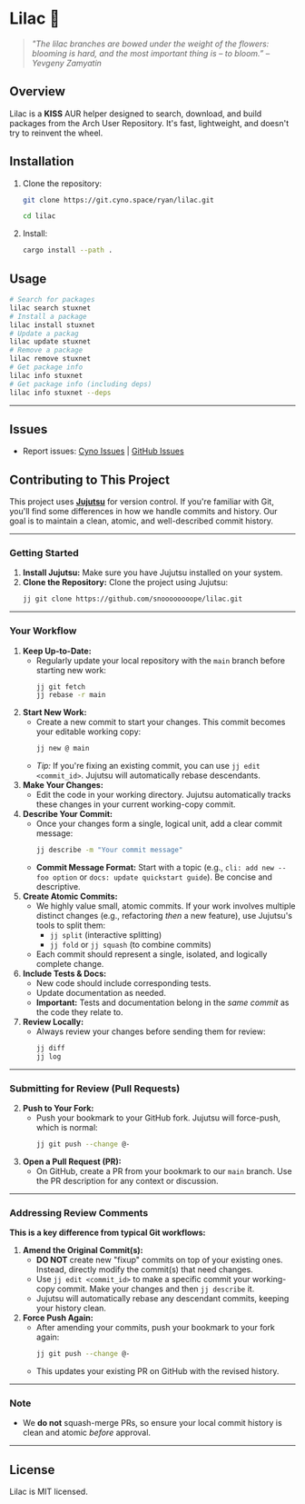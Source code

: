 # Lilac 🌸 
> *"The lilac branches are bowed under the weight of the flowers: blooming is hard, and the most important thing is – to bloom.” – Yevgeny Zamyatin*

## Overview
Lilac is a **KISS** AUR helper designed to search, download, and build packages from the Arch User Repository. It's fast, lightweight, and doesn't try to reinvent the wheel.

## Installation
1. Clone the repository:
   ```bash
   git clone https://git.cyno.space/ryan/lilac.git

   cd lilac
   ```

2. Install:
   ```bash
   cargo install --path .
   ```

## Usage
```bash
# Search for packages
lilac search stuxnet
# Install a package
lilac install stuxnet
# Update a packag
lilac update stuxnet
# Remove a package
lilac remove stuxnet
# Get package info
lilac info stuxnet
# Get package info (including deps)
lilac info stuxnet --deps
```
---

## Issues
- Report issues: [Cyno Issues](https://git.cyno.space/issues) | [GitHub Issues](https://github.com/snoooooooope/lilac/issues)

## Contributing to This Project

This project uses [**Jujutsu**](https://github.com/jj-vcs/jj) for version control. If you're familiar with Git, you'll find some differences in how we handle commits and history. Our goal is to maintain a clean, atomic, and well-described commit history.

---

### Getting Started

1.  **Install Jujutsu:** Make sure you have Jujutsu installed on your system.
2.  **Clone the Repository:** Clone the project using Jujutsu:
    ```bash
    jj git clone https://github.com/snoooooooope/lilac.git
    ```
---

### Your Workflow

1.  **Keep Up-to-Date:**
    * Regularly update your local repository with the `main` branch before starting new work:
        ```bash
        jj git fetch
        jj rebase -r main
        ```
2.  **Start New Work:**
    * Create a new commit to start your changes. This commit becomes your editable working copy:
        ```bash
        jj new @ main
        ```
    * *Tip:* If you're fixing an existing commit, you can use `jj edit <commit_id>`. Jujutsu will automatically rebase descendants.
3.  **Make Your Changes:**
    * Edit the code in your working directory. Jujutsu automatically tracks these changes in your current working-copy commit.
4.  **Describe Your Commit:**
    * Once your changes form a single, logical unit, add a clear commit message:
        ```bash
        jj describe -m "Your commit message"
        ```
    * **Commit Message Format:** Start with a topic (e.g., `cli: add new --foo option` or `docs: update quickstart guide`). Be concise and descriptive.
5.  **Create Atomic Commits:**
    * We highly value small, atomic commits. If your work involves multiple distinct changes (e.g., refactoring *then* a new feature), use Jujutsu's tools to split them:
        * `jj split` (interactive splitting)
        * `jj fold` or `jj squash` (to combine commits)
    * Each commit should represent a single, isolated, and logically complete change.
6.  **Include Tests & Docs:**
    * New code should include corresponding tests.
    * Update documentation as needed.
    * **Important:** Tests and documentation belong in the *same commit* as the code they relate to.
7.  **Review Locally:**
    * Always review your changes before sending them for review:
        ```bash
        jj diff
        jj log
        ```      
---

### Submitting for Review (Pull Requests)

2.  **Push to Your Fork:**
    * Push your bookmark to your GitHub fork. Jujutsu will force-push, which is normal:
        ```bash
        jj git push --change @-
        ```
3.  **Open a Pull Request (PR):**
    * On GitHub, create a PR from your bookmark to our `main` branch. Use the PR description for any context or discussion.

---

### Addressing Review Comments

**This is a key difference from typical Git workflows:**

1.  **Amend the Original Commit(s):**
    * **DO NOT** create new "fixup" commits on top of your existing ones. Instead, directly modify the commit(s) that need changes.
    * Use `jj edit <commit_id>` to make a specific commit your working-copy commit. Make your changes and then `jj describe` it.
    * Jujutsu will automatically rebase any descendant commits, keeping your history clean.
2.  **Force Push Again:**
    * After amending your commits, push your bookmark to your fork again:
        ```bash
        jj git push --change @-
        ```
    * This updates your existing PR on GitHub with the revised history.

---

### Note

* We **do not** squash-merge PRs, so ensure your local commit history is clean and atomic *before* approval.

---

## License
Lilac is MIT licensed.
